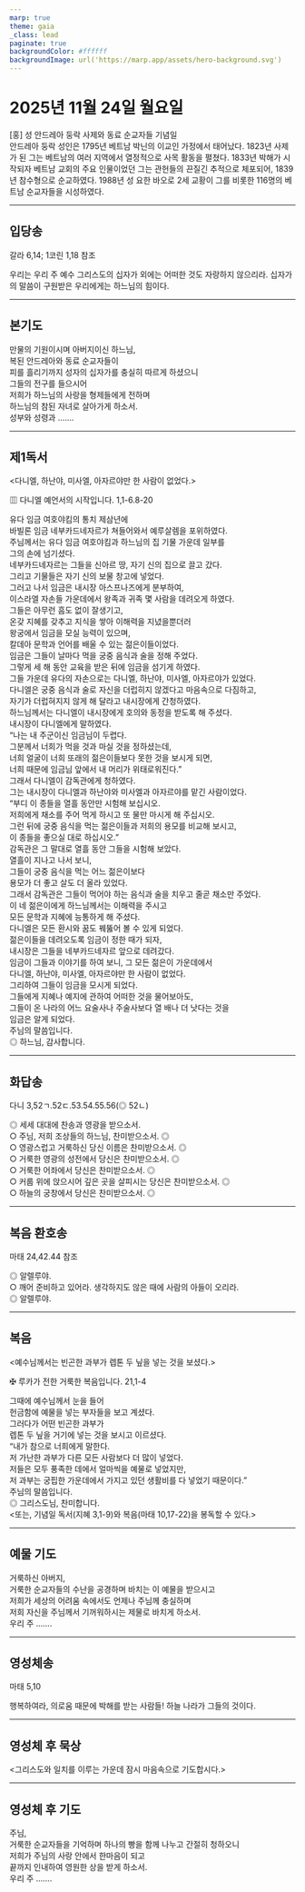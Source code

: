 ```yaml
---
marp: true
theme: gaia
_class: lead
paginate: true
backgroundColor: #ffffff
backgroundImage: url('https://marp.app/assets/hero-background.svg')
---
```


# 2025년 11월 24일 월요일

[홍] 성 안드레아 둥락 사제와 동료 순교자들 기념일  
안드레아 둥락 성인은 1795년 베트남 박닌의 이교인 가정에서 태어났다. 1823년 사제가 된 그는 베트남의 여러 지역에서 열정적으로 사목 활동을 펼쳤다. 1833년 박해가 시작되자 베트남 교회의 주요 인물이었던 그는 관헌들의 끈질긴 추적으로 체포되어, 1839년 참수형으로 순교하였다. 1988년 성 요한 바오로 2세 교황이 그를 비롯한 116명의 베트남 순교자들을 시성하였다.




---

## 입당송

갈라 6,14; 1코린 1,18 참조

우리는 우리 주 예수 그리스도의 십자가 외에는 어떠한 것도 자랑하지 않으리라. 십자가의 말씀이 구원받은 우리에게는 하느님의 힘이다.  
  


---

## 본기도

만물의 기원이시며 아버지이신 하느님,  
복된 안드레아와 동료 순교자들이  
피를 흘리기까지 성자의 십자가를 충실히 따르게 하셨으니  
그들의 전구를 들으시어  
저희가 하느님의 사랑을 형제들에게 전하며  
하느님의 참된 자녀로 살아가게 하소서.  
성부와 성령과 …….  
  


---

## 제1독서

<다니엘, 하난야, 미사엘, 아자르야만 한 사람이 없었다.>

▥ 다니엘 예언서의 시작입니다. 1,1-6.8-20

유다 임금 여호야킴의 통치 제삼년에  
바빌론 임금 네부카드네자르가 쳐들어와서 예루살렘을 포위하였다.  
주님께서는 유다 임금 여호야킴과 하느님의 집 기물 가운데 일부를  
그의 손에 넘기셨다.  
네부카드네자르는 그들을 신아르 땅, 자기 신의 집으로 끌고 갔다.  
그리고 기물들은 자기 신의 보물 창고에 넣었다.  
그러고 나서 임금은 내시장 아스프나즈에게 분부하여,  
이스라엘 자손들 가운데에서 왕족과 귀족 몇 사람을 데려오게 하였다.  
그들은 아무런 흠도 없이 잘생기고,  
온갖 지혜를 갖추고 지식을 쌓아 이해력을 지녔을뿐더러  
왕궁에서 임금을 모실 능력이 있으며,  
칼데아 문학과 언어를 배울 수 있는 젊은이들이었다.  
임금은 그들이 날마다 먹을 궁중 음식과 술을 정해 주었다.  
그렇게 세 해 동안 교육을 받은 뒤에 임금을 섬기게 하였다.  
그들 가운데 유다의 자손으로는 다니엘, 하난야, 미사엘, 아자르야가 있었다.  
다니엘은 궁중 음식과 술로 자신을 더럽히지 않겠다고 마음속으로 다짐하고,  
자기가 더럽혀지지 않게 해 달라고 내시장에게 간청하였다.  
하느님께서는 다니엘이 내시장에게 호의와 동정을 받도록 해 주셨다.  
내시장이 다니엘에게 말하였다.  
“나는 내 주군이신 임금님이 두렵다.  
그분께서 너희가 먹을 것과 마실 것을 정하셨는데,  
너희 얼굴이 너희 또래의 젊은이들보다 못한 것을 보시게 되면,  
너희 때문에 임금님 앞에서 내 머리가 위태로워진다.”  
그래서 다니엘이 감독관에게 청하였다.  
그는 내시장이 다니엘과 하난야와 미사엘과 아자르야를 맡긴 사람이었다.  
“부디 이 종들을 열흘 동안만 시험해 보십시오.  
저희에게 채소를 주어 먹게 하시고 또 물만 마시게 해 주십시오.  
그런 뒤에 궁중 음식을 먹는 젊은이들과 저희의 용모를 비교해 보시고,  
이 종들을 좋으실 대로 하십시오.”  
감독관은 그 말대로 열흘 동안 그들을 시험해 보았다.  
열흘이 지나고 나서 보니,  
그들이 궁중 음식을 먹는 어느 젊은이보다  
용모가 더 좋고 살도 더 올라 있었다.  
그래서 감독관은 그들이 먹어야 하는 음식과 술을 치우고 줄곧 채소만 주었다.  
이 네 젊은이에게 하느님께서는 이해력을 주시고  
모든 문학과 지혜에 능통하게 해 주셨다.  
다니엘은 모든 환시와 꿈도 꿰뚫어 볼 수 있게 되었다.  
젊은이들을 데려오도록 임금이 정한 때가 되자,  
내시장은 그들을 네부카드네자르 앞으로 데려갔다.  
임금이 그들과 이야기를 하여 보니, 그 모든 젊은이 가운데에서  
다니엘, 하난야, 미사엘, 아자르야만 한 사람이 없었다.  
그리하여 그들이 임금을 모시게 되었다.  
그들에게 지혜나 예지에 관하여 어떠한 것을 물어보아도,  
그들이 온 나라의 어느 요술사나 주술사보다 열 배나 더 낫다는 것을  
임금은 알게 되었다.  
주님의 말씀입니다.  
◎ 하느님, 감사합니다.  
  


---

## 화답송

다니 3,52ㄱ.52ㄷ.53.54.55.56(◎ 52ㄴ)

◎ 세세 대대에 찬송과 영광을 받으소서.  
○ 주님, 저희 조상들의 하느님, 찬미받으소서. ◎  
○ 영광스럽고 거룩하신 당신 이름은 찬미받으소서. ◎  
○ 거룩한 영광의 성전에서 당신은 찬미받으소서. ◎  
○ 거룩한 어좌에서 당신은 찬미받으소서. ◎  
○ 커룹 위에 앉으시어 깊은 곳을 살피시는 당신은 찬미받으소서. ◎  
○ 하늘의 궁창에서 당신은 찬미받으소서. ◎  
  


---

## 복음 환호송

마태 24,42.44 참조

◎ 알렐루야.  
○ 깨어 준비하고 있어라. 생각하지도 않은 때에 사람의 아들이 오리라.  
◎ 알렐루야.  
  


---

## 복음

<예수님께서는 빈곤한 과부가 렙톤 두 닢을 넣는 것을 보셨다.>

✠ 루카가 전한 거룩한 복음입니다. 21,1-4

그때에 예수님께서 눈을 들어  
헌금함에 예물을 넣는 부자들을 보고 계셨다.  
그러다가 어떤 빈곤한 과부가  
렙톤 두 닢을 거기에 넣는 것을 보시고 이르셨다.  
“내가 참으로 너희에게 말한다.  
저 가난한 과부가 다른 모든 사람보다 더 많이 넣었다.  
저들은 모두 풍족한 데에서 얼마씩을 예물로 넣었지만,  
저 과부는 궁핍한 가운데에서 가지고 있던 생활비를 다 넣었기 때문이다.”  
주님의 말씀입니다.  
◎ 그리스도님, 찬미합니다.  
<또는, 기념일 독서(지혜 3,1-9)와 복음(마태 10,17-22)을 봉독할 수 있다.>  
  


---

## 예물 기도

거룩하신 아버지,  
거룩한 순교자들의 수난을 공경하며 바치는 이 예물을 받으시고  
저희가 세상의 어려움 속에서도 언제나 주님께 충실하며  
저희 자신을 주님께서 기꺼워하시는 제물로 바치게 하소서.  
우리 주 …….  
  


---

## 영성체송

마태 5,10

행복하여라, 의로움 때문에 박해를 받는 사람들! 하늘 나라가 그들의 것이다.  
  


---

## 영성체 후 묵상

<그리스도와 일치를 이루는 가운데 잠시 마음속으로 기도합시다.>  


---

## 영성체 후 기도

주님,  
거룩한 순교자들을 기억하며 하나의 빵을 함께 나누고 간절히 청하오니  
저희가 주님의 사랑 안에서 한마음이 되고  
끝까지 인내하여 영원한 상을 받게 하소서.  
우리 주 …….